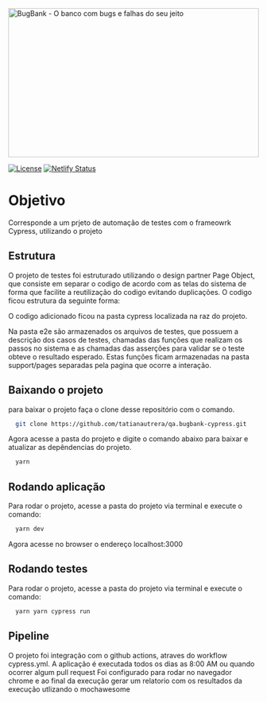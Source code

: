 <img src="/.github/assets/banner-bugbank.png" alt="BugBank - O banco com bugs e falhas do seu jeito" style="height: 300px; width:100%;"/>

[![License](https://img.shields.io/badge/License-Apache_2.0-blue.svg)](https://opensource.org/licenses/Apache-2.0)  [![Netlify Status](https://api.netlify.com/api/v1/badges/32f537ef-2202-432e-9ff1-252fc87c490e/deploy-status)](https://app.netlify.com/sites/bugbank/deploys)

# Objetivo

Corresponde a um prjeto de automação de testes com o frameowrk Cypress, utilizando o projeto [](https://github.com/jhonatasmatos/bugbank-ui)

## Estrutura

O projeto de testes foi estruturado utilizando o design partner  Page Object, que consiste em separar o codigo de acordo com as telas do sistema de forma que facilite a reutilização do codigo evitando duplicações. O codigo ficou estrutura da seguinte forma:

O codigo adicionado ficou na pasta cypress localizada na raz do projeto.

Na pasta e2e são armazenados os arquivos de testes, que possuem a descrição dos casos de testes, chamadas das funções que realizam os passos no sistema e as chamadas das asserções para validar se o teste obteve o resultado esperado.
Estas funções ficam armazenadas na pasta support/pages separadas pela pagina que ocorre a interação.

## Baixando o projeto

para baixar o projeto faça o clone desse repositório com o comando.

```bash
  git clone https://github.com/tatianautrera/qa.bugbank-cypress.git
```

Agora acesse a pasta do projeto e digite o comando abaixo para baixar e atualizar as depêndencias do projeto.

```bash
  yarn
```

## Rodando aplicação

Para rodar o projeto, acesse a pasta do projeto via terminal e execute o comando:

```bash
  yarn dev
```

Agora acesse no browser o endereço localhost:3000

## Rodando testes

Para rodar o projeto, acesse a pasta do projeto via terminal e execute o comando:

```bash
  yarn yarn cypress run
```

## Pipeline
O projeto foi integração com o github actions, atraves do workflow cypress.yml. A aplicação é executada todos os dias as 8:00 AM ou quando ocorrer algum pull request
Foi configurado para rodar no navegador chrome e ao final da execução gerar um relatorio com os resultados da execução utlizando o mochawesome


